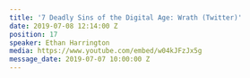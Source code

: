 ```yaml
---
title: '7 Deadly Sins of the Digital Age: Wrath (Twitter)'
date: 2019-07-08 12:14:00 Z
position: 17
speaker: Ethan Harrington
media: https://www.youtube.com/embed/w04kJFzJx5g
message_date: 2019-07-07 10:00:00 Z
---
```


